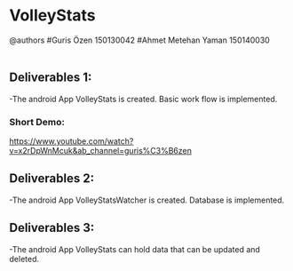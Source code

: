 # VolleyStats
@authors 
#Guris Özen 150130042
#Ahmet Metehan Yaman 150140030
</br>
</br>

## Deliverables 1:
-The android App VolleyStats is created. Basic work flow is implemented.

### Short Demo: 

https://www.youtube.com/watch?v=x2rDpWnMcuk&ab_channel=guris%C3%B6zen

## Deliverables 2:
-The android App VolleyStatsWatcher is created. Database is implemented.

## Deliverables 3:
-The android App VolleyStats can hold data that can be updated and deleted.



